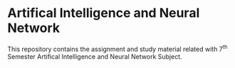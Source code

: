 
  
# Artifical Intelligence and Neural Network

This repository contains the assignment and study material related with 7<sup>th</sup> Semester Artifical Intelligence and Neural Network Subject.
